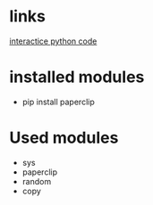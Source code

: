 
# links

[interactice python code](http://www.pythontutor.com/visualize.html#mode=edit)

# installed modules

- pip install paperclip

# Used modules

- sys
- paperclip
- random
- copy
